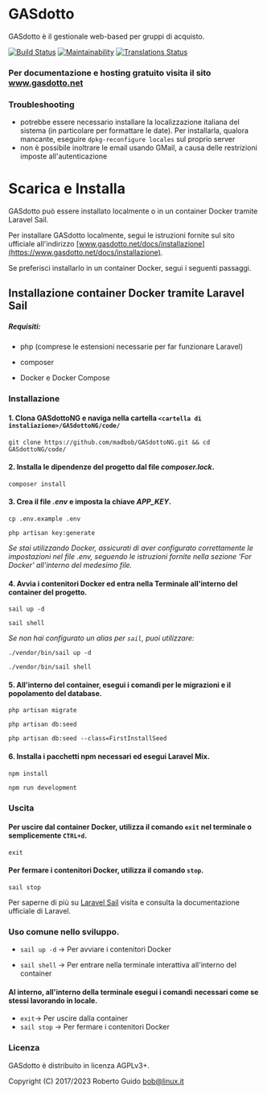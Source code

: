 # GASdotto

GASdotto è il gestionale web-based per gruppi di acquisto.

[![Build Status](https://github.com/madbob/gasdottong/actions/workflows/test.yml/badge.svg)](https://github.com/madbob/GASdottoNG/actions)
[![Maintainability](https://api.codeclimate.com/v1/badges/1ff2c4db03668abadd46/maintainability)](https://codeclimate.com/github/madbob/GASdottoNG/maintainability)
[![Translations Status](https://hosted.weblate.org/widgets/gasdottong/-/translations/svg-badge.svg)](https://hosted.weblate.org/engage/gasdottong/?utm_source=widget)

### Per documentazione e hosting gratuito visita il sito www.gasdotto.net

### Troubleshooting

* potrebbe essere necessario installare la localizzazione italiana del sistema (in particolare per formattare le date). Per installarla, qualora mancante, eseguire `dpkg-reconfigure locales` sul proprio server
* non è possibile inoltrare le email usando GMail, a causa delle restrizioni imposte all'autenticazione

# Scarica e Installa
GASdotto può essere installato localmente o in un container Docker tramite Laravel Sail. 

Per installare GASdotto localmente, segui le istruzioni fornite sul sito ufficiale all'indirizzo [www.gasdotto.net/docs/installazione](https://www.gasdotto.net/docs/installazione).

Se preferisci installarlo in un container Docker, segui i seguenti passaggi.

## Installazione container Docker tramite Laravel Sail

##### Requisiti:
- php (comprese le estensioni necessarie per far funzionare Laravel)

- composer

- Docker e Docker Compose

### Installazione 

#### 1. Clona GASdottoNG e naviga nella cartella `<cartella di instaliazione>/GASdottoNG/code/`
`git clone https://github.com/madbob/GASdottoNG.git && cd GASdottoNG/code/`
 
#### 2. Installa le dipendenze del progetto dal file *composer.lock*.
`composer install`

#### 3. Crea il file *.env* e imposta la chiave *APP_KEY*.
`cp .env.example .env`

`php artisan key:generate`

*Se stai utilizzando Docker, assicurati di aver configurato correttamente le impostazioni nel file .env, seguendo le istruzioni fornite nella sezione 'For Docker' all'interno del medesimo file.*

#### 4. Avvia i contenitori Docker ed entra nella Terminale all'interno del container del progetto.
`sail up -d`

`sail shell`

*Se non hai configurato un alias per `sail`, puoi utilizzare:*

`./vendor/bin/sail up -d`

`./vendor/bin/sail shell`

#### 5. All'interno del container, esegui i comandi per le migrazioni e il popolamento del database.
`php artisan migrate`

`php artisan db:seed`

`php artisan db:seed --class=FirstInstallSeed`

#### 6. Installa i pacchetti npm necessari ed esegui Laravel Mix.
`npm install`

`npm run development`

### Uscita

#### Per uscire dal container Docker, utilizza il comando `exit` nel terminale o semplicemente `CTRL+d`.
`exit`

#### Per fermare i contenitori Docker, utilizza il comando `stop`.
`sail stop`

Per saperne di più su [Laravel Sail](https://laravel.com/docs/master/sail) 
visita e consulta la documentazione ufficiale di Laravel.

### Uso comune nello sviluppo.
- `sail up -d` -> Per avviare i contenitori Docker 

- `sail shell` -> Per entrare nella terminale interattiva all'interno del container

#### Al interno, all'interno della terminale esegui i comandi necessari come se stessi lavorando in locale.

- `exit`-> Per uscire dalla container
- `sail stop` -> Per fermare i contenitori Docker 

### Licenza

GASdotto è distribuito in licenza AGPLv3+.

Copyright (C) 2017/2023 Roberto Guido <bob@linux.it>
